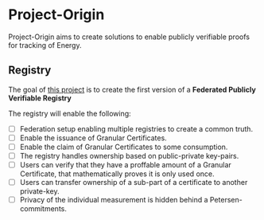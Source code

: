 # Project-Origin

Project-Origin aims to create solutions to enable publicly verifiable proofs for tracking of Energy.

## Registry

The goal of [this project](https://github.com/orgs/project-origin/projects/1/settings) is to create the first version of a **Federated Publicly Verifiable Registry**

The registry will enable the following:

- [ ] Federation setup enabling multiple registries to create a common truth.
- [ ] Enable the issuance of Granular Certificates.
- [ ] Enable the claim of Granular Certificates to some consumption.
- [ ] The registry handles ownership based on public-private key-pairs.
- [ ] Users can verify that they have a proffable amount of a Granular Certificate, that mathematically proves it is only used once.
- [ ] Users can transfer ownership of a sub-part of a certificate to another private-key.
- [ ] Privacy of the individual measurement is hidden behind a Petersen-commitments.
